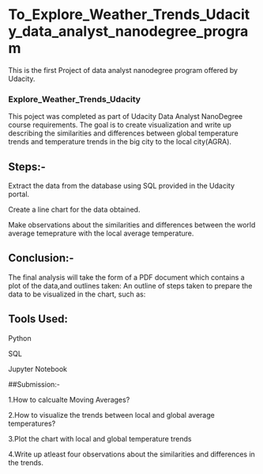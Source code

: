 # To_Explore_Weather_Trends_Udacity_data_analyst_nanodegree_program
This is the first Project of data analyst nanodegree program offered by Udacity.

### Explore_Weather_Trends_Udacity

This poject was completed as part of Udacity Data Analyst NanoDegree course requirements. The goal is to create visualization and write up describing the similarities and differences between global temperature trends and temperature trends in the big city to the local city(AGRA).

## Steps:-

Extract the data from the database using SQL provided in the Udacity portal.

Create a line chart for the data obtained.

Make observations about the similarities and differences between the world average temeprature with the local average temperature.

## Conclusion:-

The final analysis will take the form of a PDF document which contains a plot of the data,and outlines taken:
An outline of steps taken to prepare the data to be visualized in the chart, such as:

## Tools Used:

Python

SQL

Jupyter Notebook

##Submission:-

1.How to calcualte Moving Averages?

2.How to visualize the trends between local and global average temperatures?

3.Plot the chart with local and global temperature trends

4.Write up atleast four observations about the similarities and differences in the trends.

